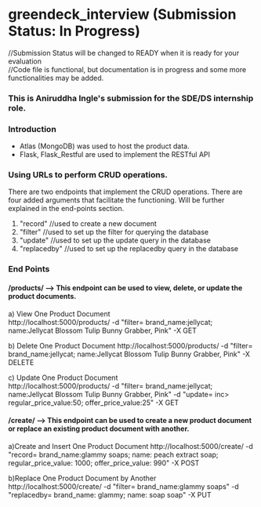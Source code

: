 # greendeck_interview (Submission Status: In Progress)
//Submission Status will be changed to READY when it is ready for your evaluation  
//Code file is functional, but documentation is in progress and some more functionalities may be added.  
### This is Aniruddha Ingle's submission for the SDE/DS internship role.  

### Introduction
- Atlas (MongoDB) was used to host the product data.
- Flask, Flask_Restful are used to implement the RESTful API

### Using URLs to perform CRUD operations.
There are two endpoints that implement the CRUD operations.
There are four added arguments that facilitate the functioning. Will be further explained in the end-points section.
  1. "record" //used to create a new document
  2. "filter" //used to set up the filter for querying the database
  3. "update" //used to set up the update query in the database
  4. "replacedby" //used to set up the replacedby query in the database
  
### End Points
#### /products/ --> This endpoint can be used to view, delete, or update the product documents.  
  a) View One Product Document  
  http://localhost:5000/products/ -d "filter= brand_name:jellycat; name:Jellycat Blossom Tulip Bunny Grabber, Pink" -X GET  
  
  b) Delete One Product Document
  http://localhost:5000/products/ -d "filter= brand_name:jellycat; name:Jellycat Blossom Tulip Bunny Grabber, Pink" -X DELETE  
  
  c) Update One Product Document  
  http://localhost:5000/products/ -d "filter= brand_name:jellycat; name:Jellycat Blossom Tulip Bunny Grabber, Pink" -d "update= inc> regular_price_value:50; offer_price_value:25" -X GET  
  
#### /create/ --> This endpoint can be used to create a new product document or replace an existing product document with another.  
  a)Create and Insert One Product Document
  http://localhost:5000/create/ -d "record= brand_name:glammy soaps; name: peach extract soap; regular_price_value: 1000; offer_price_value: 990" -X POST

  b)Replace One Product Document by Another  
  http://localhost:5000/create/ -d "filter= brand_name:glammy soaps" -d "replacedby= brand_name: glammy; name: soap soap" -X PUT
